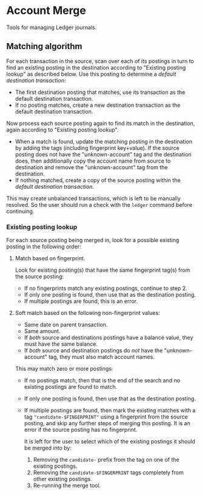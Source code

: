 # Account Merge

Tools for managing Ledger journals.

## Matching algorithm

For each transaction in the source, scan over each of its postings in turn to
find an existing posting in the destination according to "Existing posting
lookup" as described below. Use this posting to determine a *default
destination transaction*:

*   The first destination posting that matches, use its transaction as the
    default destination transaction.
*   If no posting matches, create a new destination transaction as the default
    destination transaction.

Now process each source posting again to find its match in the destination,
again according to "Existing posting lookup".

*   When a match is found, update the matching posting in the destination by
    adding the tags (including fingerprint key+value). If the source posting
    does not have the "unknown-account" tag and the destination does, then
    additionally copy the account name from source to destination and remove
    the "unknown-account" tag from the destination.
*   If nothing matched, create a copy of the source posting within the *default
    destination transaction*.

This may create unbalanced transactions, which is left to be manually resolved.
So the user should run a check with the `ledger` command before continuing.

### Existing posting lookup

For each source posting being merged in, look for a possible existing posting
in the following order:

1.  Match based on fingerprint.

    Look for existing posting(s) that have the same fingerprint tag(s) from
    the source posting:

    *   If no fingerprints match any existing postings, continue to step 2.
    *   If only one posting is found, then use that as the destination posting.
    *   If multiple postings are found, this is an error.

2. Soft match based on the following non-fingerprint values:

    *   Same date on parent transaction.
    *   Same amount.
    *   If *both* source and destinations postings have a balance value, they
        must have the same balance.
    *   If *both* source and destination postings do *not* have the
        "unknown-account" tag, they must also match account names.

    This may match zero or more postings:

    *   If no postings match, then that is the end of the search and no
        existing postings are found to match.
    *   If only one posting is found, then use that as the destination posting.
    *   If multiple postings are found, then mark the existing matches with
        a tag `"candidate-$FINGERPRINT"` using a fingerprint from the source
        posting, and skip any further steps of merging this posting. It is an
        error if the source posting has no fingerprint.

        It is left for the user to select which of the existing postings it
        should be merged into by:

        1.  Removing the `candidate-` prefix from the tag on one of the
            existing postings.
        2.  Removing the `candidate-$FINGERPRINT` tags completely from other
            existing postings.
        3.  Re-running the merge tool.
